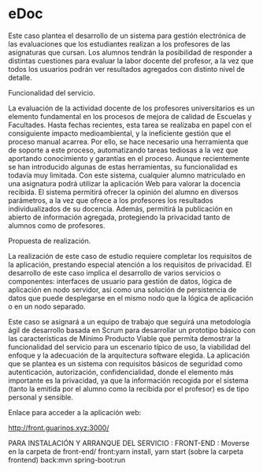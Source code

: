 # eDoc

Este caso plantea el desarrollo de un sistema para gestión electrónica de las evaluaciones
que los estudiantes realizan a los profesores de las asignaturas que cursan. Los alumnos
tendrán la posibilidad de responder a distintas cuestiones para evaluar la labor docente del
profesor, a la vez que todos los usuarios podrán ver resultados agregados con distinto nivel
de detalle.

Funcionalidad del servicio.

La evaluación de la actividad docente de los profesores universitarios es un elemento
fundamental en los procesos de mejora de calidad de Escuelas y Facultades. Hasta fechas
recientes, esta tarea se realizaba en papel con el consiguiente impacto medioambiental, y la
ineficiente gestión que el proceso manual acarrea. Por ello, se hace necesario una
herramienta que de soporte a este proceso, automatizando tareas tediosas a la vez que
aportando conocimiento y garantías en el proceso. Aunque recientemente se han
introducido algunas de estas herramientas, su funcionalidad es todavía muy limitada.
Con este sistema, cualquier alumno matriculado en una asignatura podrá utilizar la
aplicación Web para valorar la docencia recibida. El sistema permitirá ofrecer la opinión del
alumno en diversos parámetros, a la vez que ofrece a los profesores los resultados
individualizados de su docencia. Además, permitirá la publicación en abierto de
información agregada, protegiendo la privacidad tanto de alumnos como de profesores.

Propuesta de realización.

La realización de este caso de estudio requiere completar los requisitos de la aplicación,
prestando especial atención a los requisitos de privacidad.
El desarrollo de este caso implica el desarrollo de varios servicios o componentes: interfaces
de usuario para gestión de datos, lógica de aplicación en nodo servidor, así como una
solución de persistencia de datos que puede desplegarse en el mismo nodo que la lógica de
aplicación o en un nodo separado.

Este caso se asignará a un equipo de trabajo que seguirá una metodología ágil de desarrollo
basada en Scrum para desarrollar un prototipo básico con las características de Mínimo
Producto Viable que permita demostrar la funcionalidad del servicio para un escenario
típico de uso, la viabilidad del enfoque y la adecuación de la arquitectura software elegida.
La aplicación que se plantea es un sistema con requisitos básicos de seguridad como
autenticación, autorización, confidencialidad, donde el elemento más importante es la
privacidad, ya que la información recogida por el sistema (tanto la emitida por el alumno
como la recibida por el profesor) es de tipo personal y sensible.

Enlace para acceder a la aplicación web:

http://front.guarinos.xyz:3000/ 

PARA INSTALACIÓN Y ARRANQUE DEL SERVICIO :
FRONT-END : Moverse en la carpeta de front-end/
front:yarn install, yarn start (sobre la carpeta frontend) back:mvn spring-boot:run


